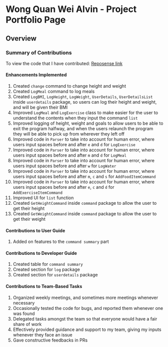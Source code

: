 # Wong Quan Wei Alvin - Project Portfolio Page

## Overview

### Summary of Contributions

To view the code that I have contributed: [Reposense link](https://nus-cs2113-ay2324s2.github.io/tp-dashboard/?search=alvin&sort=groupTitle&sortWithin=title&timeframe=commit&mergegroup=&groupSelect=groupByAuthors&breakdown=true&checkedFileTypes=docs~functional-code~test-code~other&since=2024-02-23&tabOpen=true&tabType=authorship&tabAuthor=alvinnnnnnnnnn&tabRepo=AY2324S2-CS2113-W12-2%2Ftp%5Bmaster%5D&authorshipIsMergeGroup=false&authorshipFileTypes=docs~functional-code~test-code&authorshipIsBinaryFileTypeChecked=false&authorshipIsIgnoredFilesChecked=false)

#### Enhancements Implemented
1. Created `change` command to change height and weight
2. Created `LogMeal` command to log meals 
3. Created `LogBMI`, `LogHeight`, `LogWeight`, `UserDetails`, `UserDetailsList` inside
`userdetails` package, so users can log their height and weight, and will be given their 
BMI
4. Improved `LogMeal` and `LogExercise` class to make easier for the user to understand
the contents when they input the command `list`
5. Improved logging of height, weight and goals to allow users to be able to exit the
program halfway, and when the users relaunch the program they will be able to pick up
from wherever they left off
6. Improved code in `Parser` to take into account for human error, where users input spaces before and after
`e` and `d` for `LogExercise`
7. Improved code in `Parser` to take into account for human error, where users input spaces before and after
`m` and `d` for `LogMeal`
8. Improved code in `Parser` to take into account for human error, where users input spaces before and after
`w` for `LogWater`
9. Improved code in `Parser` to take into account for human error, where users input spaces before and after
`m`, `c` and `s` for `AddFoodItemCommand`
10. Improved code in `Parser` to take into account for human error, where users input spaces before and after
`e`, `c` and `d` for `AddExerciseItemCommand`
11. Improved UI for `list` function 
12. Created `GetHeightCommand` inside `command` package to allow the user to get their height 
13. Created `GetWeightCommand` inside `command` package to allow the user to get their weight


#### Contributions to User Guide
1. Added on features to the `command summary` part

#### Contributions to Developer Guide
1. Created table for `command summary`
2. Created section for `log` package
3. Created section for `userdetails` package

#### Contributions to Team-Based Tasks
1. Organized weekly meetings, and sometimes more meetings whenever necessary
2. Occasionally tested the code for bugs, and reported them whenever one was found 
3. Delegated tasks amongst the team so that everyone would have a fair share of work
4. Effectively provided guidance and support to my team, giving my inputs whenever they face an issue
5. Gave constructive feedbacks in PRs
